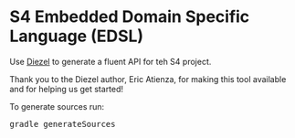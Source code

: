 # S4 Embedded Domain Specific Language (EDSL)

Use [Diezel](http://code.google.com/p/diezel/) to generate a fluent API for teh S4 project. 

Thank you to the Diezel author, Eric Atienza, for making this tool available and for helping us get started!

To generate sources run:

<pre>
gradle generateSources
</pre>
